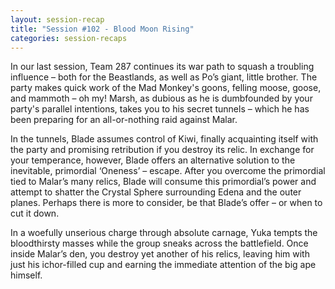 ```yaml
---
layout: session-recap
title: "Session #102 - Blood Moon Rising"
categories: session-recaps
---
```


In our last session, Team 287 continues its war path to squash a troubling influence – both for the Beastlands, as well as Po’s giant, little brother. The party makes quick work of the Mad Monkey's goons, felling moose, goose, and mammoth – oh my! Marsh, as dubious as he is dumbfounded by your party's parallel intentions, takes you to his secret tunnels – which he has been preparing for an all-or-nothing raid against Malar.

In the tunnels, Blade assumes control of Kiwi, finally acquainting itself with the party and promising retribution if you destroy its relic. In exchange for your temperance, however, Blade offers an alternative solution to the inevitable, primordial ‘Oneness’ – escape. After you overcome the primordial tied to Malar’s many relics, Blade will consume this primordial’s power and attempt to shatter the Crystal Sphere surrounding Edena and the outer planes. Perhaps there is more to consider, be that Blade’s offer – or when to cut it down.

In a woefully unserious charge through absolute carnage, Yuka tempts the bloodthirsty masses while the group sneaks across the battlefield. Once inside Malar’s den, you destroy yet another of his relics, leaving him with just his ichor-filled cup and earning the immediate attention of the big ape himself. 



